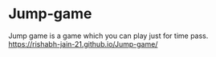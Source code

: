 # Jump-game
Jump game is a game which you can play just for time pass.
https://rishabh-jain-21.github.io/Jump-game/
